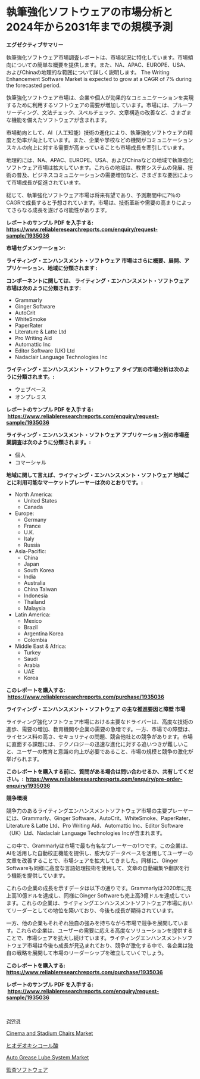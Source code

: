 <p><h1>執筆強化ソフトウェアの市場分析と2024年から2031年までの規模予測</h1></p><p><strong>エグゼクティブサマリー</strong></p>
<p><p>執筆強化ソフトウェア市場調査レポートは、市場状況に特化しています。市場傾向についての簡単な概要を提供します。また、NA、APAC、EUROPE、USA、およびChinaの地理的な範囲について詳しく説明します。 The Writing Enhancement Software Market is expected to grow at a CAGR of 7% during the forecasted period.</p><p>執筆強化ソフトウェア市場は、企業や個人が効果的なコミュニケーションを実現するために利用するソフトウェアの需要が増加しています。市場には、プルーフリーディング、文法チェック、スペルチェック、文章構造の改善など、さまざまな機能を備えたソフトウェアが含まれます。</p><p>市場動向として、AI（人工知能）技術の進化により、執筆強化ソフトウェアの精度と効率が向上しています。また、企業や学校などの機関がコミュニケーションスキルの向上に対する需要が高まっていることも市場成長を牽引しています。</p><p>地理的には、NA、APAC、EUROPE、USA、およびChinaなどの地域で執筆強化ソフトウェア市場は拡大しています。これらの地域は、教育システムの発展、技術の普及、ビジネスコミュニケーションの需要増加など、さまざまな要因によって市場成長が促進されています。</p><p>総じて、執筆強化ソフトウェア市場は将来有望であり、予測期間中に7％のCAGRで成長すると予想されています。市場は、技術革新や需要の高まりによってさらなる成長を遂げる可能性があります。</p></p>
<p><strong>レポートのサンプル PDF を入手する: <a href="https://www.reliableresearchreports.com/enquiry/request-sample/1935036">https://www.reliableresearchreports.com/enquiry/request-sample/1935036</a></strong></p>
<p><strong>市場セグメンテーション:</strong></p>
<p><strong> ライティング・エンハンスメント・ソフトウェア 市場はさらに概要、展開、アプリケーション、地域に分類されます :</strong></p>
<p><strong>コンポーネントに関しては、 ライティング・エンハンスメント・ソフトウェア 市場は次のように分類されます: &nbsp;</strong></p>
<p><ul><li>Grammarly</li><li>Ginger Software</li><li>AutoCrit</li><li>WhiteSmoke</li><li>PaperRater</li><li>Literature & Latte Ltd</li><li>Pro Writing Aid</li><li>Automattic Inc</li><li>Editor Software (UK) Ltd</li><li>Nadaclair Language Technologies Inc</li></ul></p>
<p><strong> ライティング・エンハンスメント・ソフトウェア タイプ別の市場分析は次のように分類されます。:</strong></p>
<p><ul><li>ウェブベース</li><li>オンプレミス</li></ul></p>
<p><strong>レポートのサンプル PDF を入手する: &nbsp;<a href="https://www.reliableresearchreports.com/enquiry/request-sample/1935036">https://www.reliableresearchreports.com/enquiry/request-sample/1935036</a></strong></p>
<p><strong> ライティング・エンハンスメント・ソフトウェア アプリケーション別の市場産業調査は次のように分類されます。:</strong></p>
<p><ul><li>個人</li><li>コマーシャル</li></ul></p>
<p><strong>地域に関して言えば、ライティング・エンハンスメント・ソフトウェア 地域ごとに利用可能なマーケットプレーヤーは次のとおりです。:</strong></p>
<p><ul>
    <li>
        North America:
        <ul>
            <li>United States</li>
            <li>Canada</li>
        </ul>
    </li>
    <li>
        Europe:
        <ul>
            <li>Germany</li>
            <li>France</li>
            <li>U.K.</li>
            <li>Italy</li>
            <li>Russia</li>
        </ul>
    </li>
    <li>
        Asia-Pacific:
        <ul>
            <li>China</li>
            <li>Japan</li>
            <li>South Korea</li>
            <li>India</li>
            <li>Australia</li>
            <li>China Taiwan</li>
            <li>Indonesia</li>
            <li>Thailand</li>
            <li>Malaysia</li>
        </ul>
    </li>
    <li>
        Latin America:
        <ul>
            <li>Mexico</li>
            <li>Brazil</li>
            <li>Argentina Korea</li>
            <li>Colombia</li>
        </ul>
    </li>
    <li>
        Middle East & Africa:
        <ul>
            <li>Turkey</li>
            <li>Saudi</li>
            <li>Arabia</li>
            <li>UAE</li>
            <li>Korea</li>
        </ul>
    </li>
    </ul></p>
<p><strong>このレポートを購入する: &nbsp;<a href="https://www.reliableresearchreports.com/purchase/1935036">https://www.reliableresearchreports.com/purchase/1935036</a></strong></p>
<p><strong>ライティング・エンハンスメント・ソフトウェア の主な推進要因と障壁 市場</strong></p>
<p><p>ライティング強化ソフトウェア市場における主要なドライバーは、高度な技術の進歩、需要の増加、教育機関や企業の需要の急増です。一方、市場での障壁は、ライセンス料の高さ、セキュリティの問題、競合他社との競争があります。市場に直面する課題には、テクノロジーの迅速な進化に対する追いつきが難しいこと、ユーザーの教育と意識の向上が必要であること、市場の規模と競争の激化が挙げられます。</p></p>
<p><strong>このレポートを購入する前に、質問がある場合は問い合わせるか、共有してください。:&nbsp; <a href="https://www.reliableresearchreports.com/enquiry/pre-order-enquiry/1935036">https://www.reliableresearchreports.com/enquiry/pre-order-enquiry/1935036</a></strong></p>
<p><strong>競争環境</strong></p>
<p><p>競争力のあるライティングエンハンスメントソフトウェア市場の主要プレーヤーには、Grammarly、Ginger Software、AutoCrit、WhiteSmoke、PaperRater、Literature & Latte Ltd、Pro Writing Aid、Automattic Inc、Editor Software（UK）Ltd、Nadaclair Language Technologies Incが含まれます。 </p><p>この中で、Grammarlyは市場で最も有名なプレーヤーの1つです。この企業は、AIを活用した自動校正機能を提供し、膨大なデータベースを活用してユーザーの文章を改善することで、市場シェアを拡大してきました。同様に、Ginger Softwareも同様に高度な言語処理技術を使用して、文章の自動編集や翻訳を行う機能を提供しています。 </p><p>これらの企業の成長を示すデータは以下の通りです。Grammarlyは2020年に売上高10億ドルを達成し、同様にGinger Softwareも売上高3億ドルを達成しています。これらの企業は、ライティングエンハンスメントソフトウェア市場においてリーダーとしての地位を築いており、今後も成長が期待されています。 </p><p>一方、他の企業もそれぞれ独自の強みを持ちながら市場で競争を展開しています。これらの企業は、ユーザーの需要に応える高度なソリューションを提供することで、市場シェアを拡大し続けています。ライティングエンハンスメントソフトウェア市場は今後も成長が見込まれており、競争が激化する中で、各企業は独自の戦略を展開して市場のリーダーシップを確立していくでしょう。</p></p>
<p><strong>このレポートを購入する: &nbsp; <a href="https://www.reliableresearchreports.com/purchase/1935036">https://www.reliableresearchreports.com/purchase/1935036</a></strong></p>
<p><strong>レポートのサンプル PDF を入手する: &nbsp;<a href="https://www.reliableresearchreports.com/enquiry/request-sample/1935036">https://www.reliableresearchreports.com/enquiry/request-sample/1935036</a></strong><strong></strong></p>
<p>&nbsp;</p>
<p><p><a href="https://medium.com/@mehereenadusoye/%EC%95%88%EA%B3%BC-%EA%B2%80%EC%B0%B0-%EC%8B%9C%EC%9E%A5-%EC%9D%B8%EC%82%AC%EC%9D%B4%ED%8A%B8-%EC%8B%9C%EC%9E%A5-%EB%8F%99%ED%96%A5-%EC%84%B1%EC%9E%A5-2024%EC%97%90%EC%84%9C-2031%EB%85%84%EA%B9%8C%EC%A7%80-%EC%98%88%EC%B8%A1%EB%90%9C-%EA%B2%83-71074372aa08">검안경</a></p><p><a href="https://www.linkedin.com/pulse/cinema-stadium-chairs-market-size-2024-2031-global-industrial-5nafe?trackingId=P2wR5Pul1WqXfAmKpQnAMQ%3D%3D">Cinema and Stadium Chairs Market</a></p><p><a href="https://medium.com/@gustavorn8776xcc/%E3%83%92%E3%82%AA%E3%83%87%E3%82%AA%E3%82%AD%E3%82%B7%E3%82%B3%E3%83%BC%E3%83%AB%E9%85%B8%E5%B8%82%E5%A0%B4%E3%81%AF-%E5%B8%82%E5%A0%B4%E3%82%B7%E3%82%A7%E3%82%A2-%E3%82%B5%E3%82%A4%E3%82%BA-%E3%81%8A%E3%82%88%E3%81%B32031%E5%B9%B4%E3%81%BE%E3%81%A7%E3%81%AE%E4%BA%88%E6%B8%AC%E3%81%AB%E7%84%A6%E7%82%B9%E3%82%92%E5%BD%93%E3%81%A6%E3%81%A6%E3%81%84%E3%81%BE%E3%81%99-6c3253c103d4">ヒオデオキシコール酸</a></p><p><a href="https://www.linkedin.com/pulse/auto-grease-lube-system-market-provides-detailed-segmentation-do9ce?trackingId=Iu63%2FuJNWta%2FTEH%2FFF4%2B7A%3D%3D">Auto Grease Lube System Market</a></p><p><a href="https://github.com/zoetazuur/Market-Research-Report-List-1/blob/main/830368617437.md">監査ソフトウェア</a></p></p>